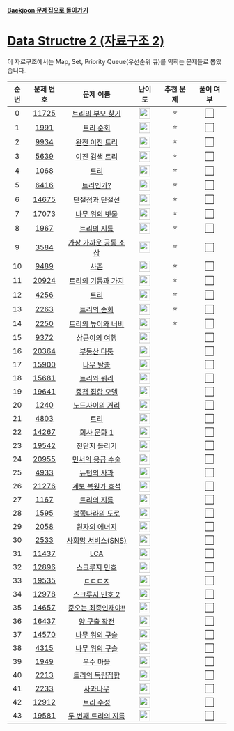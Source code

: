 **[Baekjoon 문제집으로 돌아가기](../readme.md)**

# [Data Structre 2 (자료구조 2)](https://www.acmicpc.net/workbook/view/6779)

이 자료구조에서는 Map, Set, Priority Queue(우선순위 큐)를 익히는 문제들로 뽑았습니다.

| 순번 |                   문제 번호                    |                     문제 이름                     |                                 난이도                                 | 추천 문제 | 풀이 여부 |
| :--: | :--------------------------------------------: | :-----------------------------------------------: | :--------------------------------------------------------------------: | :-------: | :-------: |
|  0   | [11725](https://www.acmicpc.net/problem/11725) |      [트리의 부모 찾기](트리의_부모_찾기.md)      |  <img height="25px" src="https://static.solved.ac/tier_small/9.svg"/>  |    ⭐     |    ⬜️    |
|  1   |  [1991](https://www.acmicpc.net/problem/1991)  |             [트리 순회](트리_순회.md)             | <img height="25px"  src="https://static.solved.ac/tier_small/10.svg"/> |    ⭐     |    ⬜️    |
|  2   |  [9934](https://www.acmicpc.net/problem/9934)  |        [완전 이진 트리](완전_이진_트리.md)        | <img height="25px" src="https://static.solved.ac/tier_small/10.svg"/>  |    ⭐     |    ⬜️    |
|  3   |  [5639](https://www.acmicpc.net/problem/5639)  |        [이진 검색 트리](이진_검색_트리.md)        | <img height="25px" src="https://static.solved.ac/tier_small/10.svg"/>  |    ⭐     |    ⬜️    |
|  4   |  [1068](https://www.acmicpc.net/problem/1068)  |                  [트리](트리.md)                  | <img height="25px" src="https://static.solved.ac/tier_small/11.svg"/>  |    ⭐     |    ⬜️    |
|  5   |  [6416](https://www.acmicpc.net/problem/6416)  |             [트리인가?](트리인가?.md)             | <img height="25px" src="https://static.solved.ac/tier_small/11.svg"/>  |    ⭐     |    ⬜️    |
|  6   | [14675](https://www.acmicpc.net/problem/14675) |       [단절점과 단절선](단절점과_단절선.md)       | <img height="25px" src="https://static.solved.ac/tier_small/11.svg"/>  |    ⭐     |    ⬜️    |
|  7   | [17073](https://www.acmicpc.net/problem/17073) |        [나무 위의 빗물](나무_위의_빗물.md)        | <img height="25px" src="https://static.solved.ac/tier_small/11.svg"/>  |    ⭐     |    ⬜️    |
|  8   |  [1967](https://www.acmicpc.net/problem/1967)  |           [트리의 지름](트리의_지름.md)           | <img height="25px" src="https://static.solved.ac/tier_small/12.svg"/>  |    ⭐     |    ⬜️    |
|  9   |  [3584](https://www.acmicpc.net/problem/3584)  | [가장 가까운 공통 조상](가장_가까운_공통_조상.md) | <img height="25px" src="https://static.solved.ac/tier_small/12.svg"/>  |    ⭐     |    ⬜️    |
|  10  |  [9489](https://www.acmicpc.net/problem/9489)  |                  [사촌](사촌.md)                  | <img height="25px" src="https://static.solved.ac/tier_small/12.svg"/>  |    ⭐     |    ⬜️    |
|  11  | [20924](https://www.acmicpc.net/problem/20924) |    [트리의 기둥과 가지](트리의_기둥과_가지.md)    | <img height="25px" src="https://static.solved.ac/tier_small/12.svg"/>  |    ⭐     |    ⬜️    |
|  12  |  [4256](https://www.acmicpc.net/problem/4256)  |                  [트리](트리.md)                  | <img height="25px" src="https://static.solved.ac/tier_small/13.svg"/>  |    ⭐     |    ⬜️    |
|  13  |  [2263](https://www.acmicpc.net/problem/2263)  |           [트리의 순회](트리의_순회.md)           | <img height="25px" src="https://static.solved.ac/tier_small/14.svg"/>  |    ⭐     |    ⬜️    |
|  14  |  [2250](https://www.acmicpc.net/problem/2250)  |    [트리의 높이와 너비](트리의_높이와_너비.md)    | <img height="25px" src="https://static.solved.ac/tier_small/14.svg"/>  |    ⭐     |    ⬜️    |
|  15  |  [9372](https://www.acmicpc.net/problem/9372)  |         [상근이의 여행](상근이의_여행.md)         |  <img height="25px" src="https://static.solved.ac/tier_small/8.svg"/>  |           |    ⬜️    |
|  16  | [20364](https://www.acmicpc.net/problem/20364) |           [부동산 다툼](부동산_다툼.md)           |  <img height="25px" src="https://static.solved.ac/tier_small/9.svg"/>  |           |    ⬜️    |
|  17  | [15900](https://www.acmicpc.net/problem/15900) |             [나무 탈출](나무_탈출.md)             | <img height="25px" src="https://static.solved.ac/tier_small/10.svg"/>  |           |    ⬜️    |
|  18  | [15681](https://www.acmicpc.net/problem/15681) |           [트리와 쿼리](트리와_쿼리.md)           | <img height="25px" src="https://static.solved.ac/tier_small/11.svg"/>  |           |    ⬜️    |
|  19  | [19641](https://www.acmicpc.net/problem/19641) |        [중첩 집합 모델](중첩_집합_모델.md)        | <img height="25px" src="https://static.solved.ac/tier_small/11.svg"/>  |           |    ⬜️    |
|  20  |  [1240](https://www.acmicpc.net/problem/1240)  |       [노드사이의 거리](노드사이의_거리.md)       | <img height="25px" src="https://static.solved.ac/tier_small/11.svg"/>  |           |    ⬜️    |
|  21  |  [4803](https://www.acmicpc.net/problem/4803)  |                  [트리](트리.md)                  | <img height="25px" src="https://static.solved.ac/tier_small/12.svg"/>  |           |    ⬜️    |
|  22  | [14267](https://www.acmicpc.net/problem/14267) |           [회사 문화 1](회사_문화_1.md)           | <img height="25px" src="https://static.solved.ac/tier_small/12.svg"/>  |           |    ⬜️    |
|  23  | [19542](https://www.acmicpc.net/problem/19542) |         [전단지 돌리기](전단지_돌리기.md)         | <img height="25px" src="https://static.solved.ac/tier_small/12.svg"/>  |           |    ⬜️    |
|  24  | [20955](https://www.acmicpc.net/problem/20955) |      [민서의 응급 수술](민서의_응급_수술.md)      | <img height="25px" src="https://static.solved.ac/tier_small/12.svg"/>  |           |    ⬜️    |
|  25  |  [4933](https://www.acmicpc.net/problem/4933)  |           [뉴턴의 사과](뉴턴의_사과.md)           | <img height="25px" src="https://static.solved.ac/tier_small/13.svg"/>  |           |    ⬜️    |
|  26  | [21276](https://www.acmicpc.net/problem/21276) |      [계보 복원가 호석](계보_복원가_호석.md)      | <img height="25px" src="https://static.solved.ac/tier_small/13.svg"/>  |           |    ⬜️    |
|  27  |  [1167](https://www.acmicpc.net/problem/1167)  |           [트리의 지름](트리의_지름.md)           | <img height="25px" src="https://static.solved.ac/tier_small/13.svg"/>  |           |    ⬜️    |
|  28  |  [1595](https://www.acmicpc.net/problem/1595)  |       [북쪽나라의 도로](북쪽나라의_도로.md)       | <img height="25px" src="https://static.solved.ac/tier_small/13.svg"/>  |           |    ⬜️    |
|  29  |  [2058](https://www.acmicpc.net/problem/2058)  |         [원자의 에너지](원자의_에너지.md)         | <img height="25px" src="https://static.solved.ac/tier_small/13.svg"/>  |           |    ⬜️    |
|  30  |  [2533](https://www.acmicpc.net/problem/2533)  |   [사회망 서비스(SNS)](<사회망_서비스(SNS).md>)   | <img height="25px" src="https://static.solved.ac/tier_small/13.svg"/>  |           |    ⬜️    |
|  31  | [11437](https://www.acmicpc.net/problem/11437) |                   [LCA](LCA.md)                   | <img height="25px" src="https://static.solved.ac/tier_small/13.svg"/>  |           |    ⬜️    |
|  32  | [12896](https://www.acmicpc.net/problem/12896) |         [스크루지 민호](스크루지_민호.md)         | <img height="25px" src="https://static.solved.ac/tier_small/13.svg"/>  |           |    ⬜️    |
|  33  | [19535](https://www.acmicpc.net/problem/19535) |              [ㄷㄷㄷㅈ](ㄷㄷㄷㅈ.md)              | <img height="25px" src="https://static.solved.ac/tier_small/13.svg"/>  |           |    ⬜️    |
|  34  | [12978](https://www.acmicpc.net/problem/12978) |       [스크루지 민호 2](스크루지_민호_2.md)       | <img height="25px" src="https://static.solved.ac/tier_small/13.svg"/>  |           |    ⬜️    |
|  35  | [14657](https://www.acmicpc.net/problem/14657) |   [준오는 최종인재야!!](준오는_최종인재야!!.md)   | <img height="25px" src="https://static.solved.ac/tier_small/14.svg"/>  |           |    ⬜️    |
|  36  | [16437](https://www.acmicpc.net/problem/16437) |          [양 구출 작전](양_구출_작전.md)          | <img height="25px" src="https://static.solved.ac/tier_small/14.svg"/>  |           |    ⬜️    |
|  37  | [14570](https://www.acmicpc.net/problem/14570) |        [나무 위의 구슬](나무_위의_구슬.md)        | <img height="25px" src="https://static.solved.ac/tier_small/14.svg"/>  |           |    ⬜️    |
|  38  |  [4315](https://www.acmicpc.net/problem/4315)  |        [나무 위의 구슬](나무_위의_구슬.md)        | <img height="25px" src="https://static.solved.ac/tier_small/15.svg"/>  |           |    ⬜️    |
|  39  |  [1949](https://www.acmicpc.net/problem/1949)  |             [우수 마을](우수_마을.md)             | <img height="25px" src="https://static.solved.ac/tier_small/15.svg"/>  |           |    ⬜️    |
|  40  |  [2213](https://www.acmicpc.net/problem/2213)  |       [트리의 독립집합](트리의_독립집합.md)       | <img height="25px" src="https://static.solved.ac/tier_small/15.svg"/>  |           |    ⬜️    |
|  41  |  [2233](https://www.acmicpc.net/problem/2233)  |              [사과나무](사과나무.md)              | <img height="25px" src="https://static.solved.ac/tier_small/15.svg"/>  |           |    ⬜️    |
|  42  | [12912](https://www.acmicpc.net/problem/12912) |             [트리 수정](트리_수정.md)             | <img height="25px" src="https://static.solved.ac/tier_small/15.svg"/>  |           |    ⬜️    |
|  43  | [19581](https://www.acmicpc.net/problem/19581) |   [두 번째 트리의 지름](두_번째_트리의_지름.md)   | <img height="25px" src="https://static.solved.ac/tier_small/15.svg"/>  |           |    ⬜️    |
